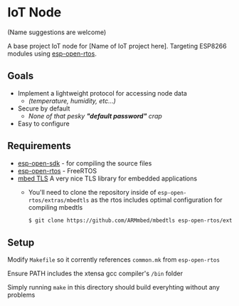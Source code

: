 # IoT Node

(Name suggestions are welcome)

A base project IoT node for [Name of IoT project here]. Targeting ESP8266 modules using [esp-open-rtos](https://github.com/SuperHouse/esp-open-rtos).

## Goals

 - Implement a lightweight protocol for accessing node data 
   + *(temperature, humidity, etc...)*
 - Secure by default
   + *None of that pesky* ***"default password"*** *crap*
 - Easy to configure 

 ## Requirements

  - [esp-open-sdk](https://github.com/pfalcon/esp-open-sdk) - for compiling the source files
  - [esp-open-rtos](https://github.com/SuperHouse/esp-open-rtos) - FreeRTOS
  - [mbed TLS](https://github.com/ARMmbed/mbedtls) A very nice TLS library for embedded applications
    + You'll need to clone the repository inside of `esp-open-rtos/extras/mbedtls` as the rtos includes optimal configuration for compiling mbedtls
    
       ```bash
       $ git clone https://github.com/ARMmbed/mbedtls esp-open-rtos/extras/mbedtls/mbedtls```

## Setup

Modify `Makefile` so it corrently references `common.mk` from `esp-open-rtos`

Ensure PATH includes the xtensa gcc compiler's `/bin` folder

Simply running `make` in this directory should build everyhting without any problems     